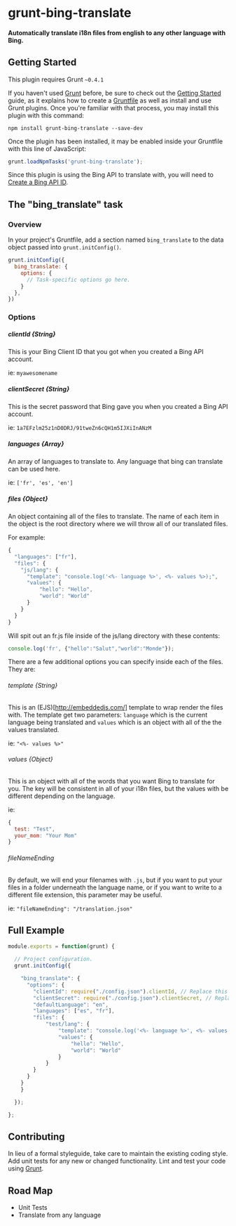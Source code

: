 # grunt-bing-translate

#### Automatically translate i18n files from english to any other language with Bing.

## Getting Started
This plugin requires Grunt `~0.4.1`

If you haven't used [Grunt](http://gruntjs.com/) before, be sure to check out the [Getting Started](http://gruntjs.com/getting-started) guide, as it explains how to create a [Gruntfile](http://gruntjs.com/sample-gruntfile) as well as install and use Grunt plugins. Once you're familiar with that process, you may install this plugin with this command:

```shell
npm install grunt-bing-translate --save-dev
```

Once the plugin has been installed, it may be enabled inside your Gruntfile with this line of JavaScript:

```js
grunt.loadNpmTasks('grunt-bing-translate');
```

Since this plugin is using the Bing API to translate with, you will need to [Create a Bing API ID](http://www.microsoft.com/web/post/using-the-free-bing-translation-apis).

## The "bing_translate" task

### Overview
In your project's Gruntfile, add a section named `bing_translate` to the data object passed into `grunt.initConfig()`.

```js
grunt.initConfig({
  bing_translate: {
    options: {
      // Task-specific options go here.
    }
  },
})
```

### Options

##### clientId {String}
This is your Bing Client ID that you got when you created a Bing API account.

ie: `myawesomename`

##### clientSecret {String}
This is the secret password that Bing gave you when you created a Bing API account.

ie: `1a7EFzlm25z1nD0DRJ/91tweZn6cQH1m5IJXiInANzM`

##### languages {Array}
An array of languages to translate to. Any language that bing can translate can be used here.

ie: `['fr', 'es', 'en']`

##### files {Object}
An object containing all of the files to translate. The name of each item in the object is the root directory where we will throw all of our translated files.

For example:

```js
{
  "languages": ["fr"],
  "files": {
    "js/lang": {
      "template": "console.log('<%- language %>', <%- values %>);",
      "values": {
          "hello": "Hello",
          "world": "World"
      }
    }
  }
}
```

Will spit out an fr.js file inside of the js/lang directory with these contents:

```js
console.log('fr', {"hello":"Salut","world":"Monde"});
```
There are a few additional options you can specify inside each of the files. They are:

###### template {String}
This is an (EJS)[http://embeddedjs.com/] template to wrap render the files with. The template get two parameters: `language` which is the current language being translated and `values` which is an object with all of the the values translated.

ie: `"<%- values %>"`

###### values {Object}
This is an object with all of the words that you want Bing to translate for you. The key will be consistent in all of your i18n files, but the values with be different depending on the language.

ie:

```js
{
  test: "Test",
  your_mom: "Your Mom"
}
```

###### fileNameEnding
By default, we will end your filenames with `.js`, but if you want to put your files in a folder underneath the language name, or if you want to write to a different file extension, this parameter may be useful.

ie: `"fileNameEnding": "/translation.json"`

## Full Example

```js
module.exports = function(grunt) {

  // Project configuration.
  grunt.initConfig({

    "bing_translate": {
      "options": {
        "clientId": require("./config.json").clientId, // Replace this with your Bing Translate Client ID
        "clientSecret": require("./config.json").clientSecret, // Replace this with your Bing Translate Client Secret
        "defaultLanguage": "en",
        "languages": ["es", "fr"],
        "files": {
            "test/lang": {
                "template": "console.log('<%- language %>', <%- values %>);",
                "values": {
                    "hello": "Hello",
                    "world": "World"
                }
            }
        }
      }
    }
    }

  });

};
```

## Contributing
In lieu of a formal styleguide, take care to maintain the existing coding style. Add unit tests for any new or changed functionality. Lint and test your code using [Grunt](http://gruntjs.com/).

## Road Map
- Unit Tests
- Translate from any language
